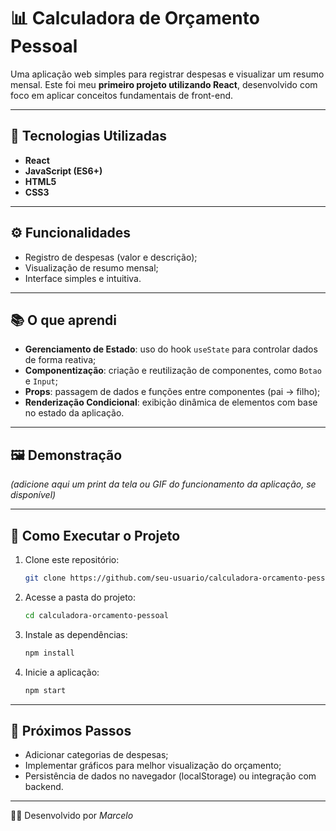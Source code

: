 # 📊 Calculadora de Orçamento Pessoal

Uma aplicação web simples para registrar despesas e visualizar um resumo mensal.
Este foi meu **primeiro projeto utilizando React**, desenvolvido com foco em aplicar conceitos fundamentais de front-end.

---

## 🚀 Tecnologias Utilizadas

* **React**
* **JavaScript (ES6+)**
* **HTML5**
* **CSS3**

---

## ⚙️ Funcionalidades

* Registro de despesas (valor e descrição);
* Visualização de resumo mensal;
* Interface simples e intuitiva.

---

## 📚 O que aprendi

* **Gerenciamento de Estado**: uso do hook `useState` para controlar dados de forma reativa;
* **Componentização**: criação e reutilização de componentes, como `Botao` e `Input`;
* **Props**: passagem de dados e funções entre componentes (pai → filho);
* **Renderização Condicional**: exibição dinâmica de elementos com base no estado da aplicação.

---

## 🖼️ Demonstração

*(adicione aqui um print da tela ou GIF do funcionamento da aplicação, se disponível)*

---

## 🔧 Como Executar o Projeto

1. Clone este repositório:

   ```bash
   git clone https://github.com/seu-usuario/calculadora-orcamento-pessoal.git
   ```
2. Acesse a pasta do projeto:

   ```bash
   cd calculadora-orcamento-pessoal
   ```
3. Instale as dependências:

   ```bash
   npm install
   ```
4. Inicie a aplicação:

   ```bash
   npm start
   ```

---

## 📌 Próximos Passos

* Adicionar categorias de despesas;
* Implementar gráficos para melhor visualização do orçamento;
* Persistência de dados no navegador (localStorage) ou integração com backend.

---

👨‍💻 Desenvolvido por *Marcelo*
